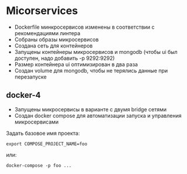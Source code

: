 # Micorservices

* Dockerfile минкросервисов изменены в соответствии с рекомендациями линтера
* Собраны образы микросервисов
* Создана сеть для контейнеров
* Запущены контейнеры микросервисов и mongodb (чтобы ui был доступен, надо добавить -p 9292:9292)
* Размер контейнера ui оптимизирован в два раза
* Создан volume для mongodb, чтобы не терялись данные при перезапуске

## docker-4

* Запущены микросервисы в варианте с двумя bridge сетями
* Создан docker compose для автоматизации запуска и управления микросервисами

Задать базовое имя проекта:

    export COMPOSE_PROJECT_NAME=foo

или:

    docker-compose -p foo ...
